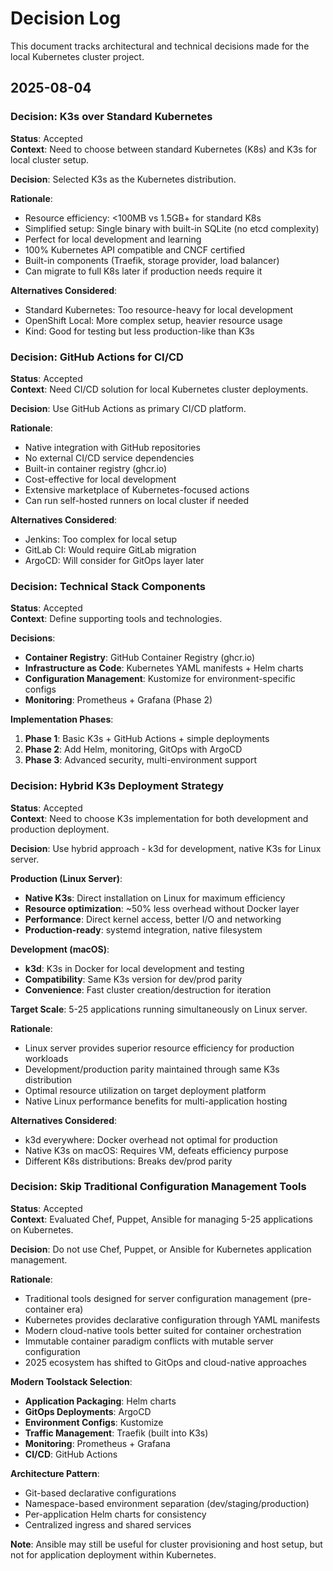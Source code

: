 # Decision Log

This document tracks architectural and technical decisions made for the local Kubernetes cluster project.

## 2025-08-04

### Decision: K3s over Standard Kubernetes
**Status**: Accepted  
**Context**: Need to choose between standard Kubernetes (K8s) and K3s for local cluster setup.

**Decision**: Selected K3s as the Kubernetes distribution.

**Rationale**:
- Resource efficiency: <100MB vs 1.5GB+ for standard K8s
- Simplified setup: Single binary with built-in SQLite (no etcd complexity)
- Perfect for local development and learning
- 100% Kubernetes API compatible and CNCF certified
- Built-in components (Traefik, storage provider, load balancer)
- Can migrate to full K8s later if production needs require it

**Alternatives Considered**:
- Standard Kubernetes: Too resource-heavy for local development
- OpenShift Local: More complex setup, heavier resource usage
- Kind: Good for testing but less production-like than K3s

### Decision: GitHub Actions for CI/CD
**Status**: Accepted  
**Context**: Need CI/CD solution for local Kubernetes cluster deployments.

**Decision**: Use GitHub Actions as primary CI/CD platform.

**Rationale**:
- Native integration with GitHub repositories
- No external CI/CD service dependencies
- Built-in container registry (ghcr.io)
- Cost-effective for local development
- Extensive marketplace of Kubernetes-focused actions
- Can run self-hosted runners on local cluster if needed

**Alternatives Considered**:
- Jenkins: Too complex for local setup
- GitLab CI: Would require GitLab migration
- ArgoCD: Will consider for GitOps layer later

### Decision: Technical Stack Components
**Status**: Accepted  
**Context**: Define supporting tools and technologies.

**Decisions**:
- **Container Registry**: GitHub Container Registry (ghcr.io)
- **Infrastructure as Code**: Kubernetes YAML manifests + Helm charts
- **Configuration Management**: Kustomize for environment-specific configs
- **Monitoring**: Prometheus + Grafana (Phase 2)

**Implementation Phases**:
1. **Phase 1**: Basic K3s + GitHub Actions + simple deployments
2. **Phase 2**: Add Helm, monitoring, GitOps with ArgoCD
3. **Phase 3**: Advanced security, multi-environment support

### Decision: Hybrid K3s Deployment Strategy
**Status**: Accepted  
**Context**: Need to choose K3s implementation for both development and production deployment.

**Decision**: Use hybrid approach - k3d for development, native K3s for Linux server.

**Production (Linux Server)**:
- **Native K3s**: Direct installation on Linux for maximum efficiency
- **Resource optimization**: ~50% less overhead without Docker layer
- **Performance**: Direct kernel access, better I/O and networking
- **Production-ready**: systemd integration, native filesystem

**Development (macOS)**:
- **k3d**: K3s in Docker for local development and testing
- **Compatibility**: Same K3s version for dev/prod parity
- **Convenience**: Fast cluster creation/destruction for iteration

**Target Scale**: 5-25 applications running simultaneously on Linux server.

**Rationale**:
- Linux server provides superior resource efficiency for production workloads
- Development/production parity maintained through same K3s distribution
- Optimal resource utilization on target deployment platform
- Native Linux performance benefits for multi-application hosting

**Alternatives Considered**:
- k3d everywhere: Docker overhead not optimal for production
- Native K3s on macOS: Requires VM, defeats efficiency purpose
- Different K8s distributions: Breaks dev/prod parity

### Decision: Skip Traditional Configuration Management Tools
**Status**: Accepted  
**Context**: Evaluated Chef, Puppet, Ansible for managing 5-25 applications on Kubernetes.

**Decision**: Do not use Chef, Puppet, or Ansible for Kubernetes application management.

**Rationale**:
- Traditional tools designed for server configuration management (pre-container era)
- Kubernetes provides declarative configuration through YAML manifests
- Modern cloud-native tools better suited for container orchestration
- Immutable container paradigm conflicts with mutable server configuration
- 2025 ecosystem has shifted to GitOps and cloud-native approaches

**Modern Toolstack Selection**:
- **Application Packaging**: Helm charts
- **GitOps Deployments**: ArgoCD  
- **Environment Configs**: Kustomize
- **Traffic Management**: Traefik (built into K3s)
- **Monitoring**: Prometheus + Grafana
- **CI/CD**: GitHub Actions

**Architecture Pattern**: 
- Git-based declarative configurations
- Namespace-based environment separation (dev/staging/production)
- Per-application Helm charts for consistency
- Centralized ingress and shared services

**Note**: Ansible may still be useful for cluster provisioning and host setup, but not for application deployment within Kubernetes.